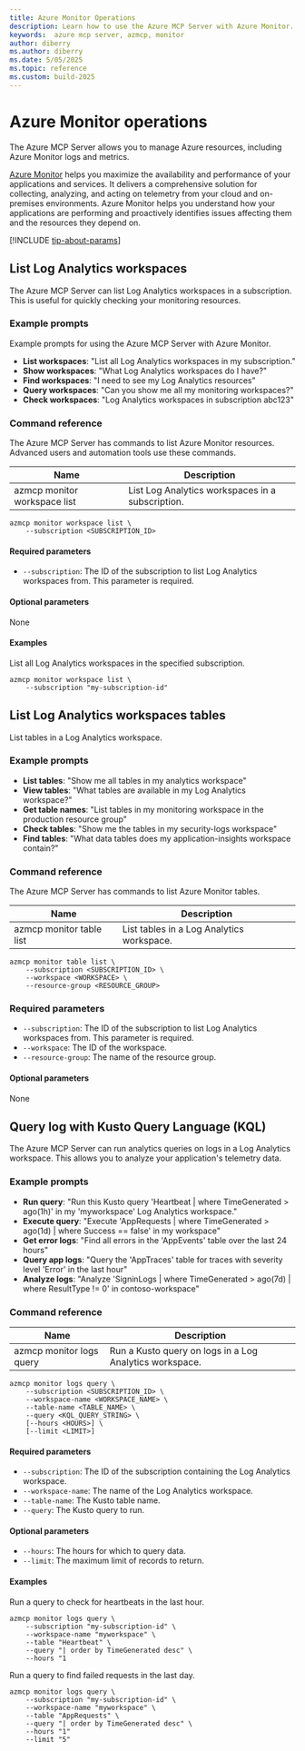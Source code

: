 ```yaml
---
title: Azure Monitor Operations
description: Learn how to use the Azure MCP Server with Azure Monitor.
keywords:  azure mcp server, azmcp, monitor
author: diberry
ms.author: diberry
ms.date: 5/05/2025
ms.topic: reference
ms.custom: build-2025
---
```

<!-- This is the proposed command article template for the Azure MCP Server documentation -->
<!-- H1 will be <SERVICE-NAME> operations -->
# Azure Monitor operations

The Azure MCP Server allows you to manage Azure resources, including Azure Monitor logs and metrics.

<!-- Brief description of the service with link to the official documentation. -->

[Azure Monitor](/azure/azure-monitor/overview) helps you maximize the availability and performance of your applications and services. It delivers a comprehensive solution for collecting, analyzing, and acting on telemetry from your cloud and on-premises environments. Azure Monitor helps you understand how your applications are performing and proactively identifies issues affecting them and the resources they depend on.

[!INCLUDE [tip-about-params](../includes/commands/parameter-consideration.md)]

## List Log Analytics workspaces

The Azure MCP Server can list Log Analytics workspaces in a subscription. This is useful for quickly checking your monitoring resources.

<!-- the next subsection is for example prompts that would give the LLM a hint fort  -->
### Example prompts

Example prompts for using the Azure MCP Server with Azure Monitor.

<!-- create several examples for the reader that capture the intent -->
- **List workspaces**: "List all Log Analytics workspaces in my subscription."
- **Show workspaces**: "What Log Analytics workspaces do I have?"
- **Find workspaces**: "I need to see my Log Analytics resources"
- **Query workspaces**: "Can you show me all my monitoring workspaces?"
- **Check workspaces**: "Log Analytics workspaces in subscription abc123"

<!-- The command reference is for the tool command that will run by the MCP Server -->
### Command reference

The Azure MCP Server has commands to list Azure Monitor resources. Advanced users and automation tools use these commands.

| Name            | Description               |
|-----------------|--------------------------|
| azmcp monitor workspace list | List Log Analytics workspaces in a subscription.|

```console
azmcp monitor workspace list \
    --subscription <SUBSCRIPTION_ID>

```

#### Required parameters

- `--subscription`: The ID of the subscription to list Log Analytics workspaces from. This parameter is required.
 
#### Optional parameters

None

#### Examples

List all Log Analytics workspaces in the specified subscription.

```console
azmcp monitor workspace list \
    --subscription "my-subscription-id"
```

## List Log Analytics workspaces tables

List tables in a Log Analytics workspace.

### Example prompts

- **List tables**: "Show me all tables in my analytics workspace"
- **View tables**: "What tables are available in my Log Analytics workspace?"
- **Get table names**: "List tables in my monitoring workspace in the production resource group"
- **Check tables**: "Show me the tables in my security-logs workspace"
- **Find tables**: "What data tables does my application-insights workspace contain?"

### Command reference

The Azure MCP Server has commands to list Azure Monitor tables. 

| Name            | Description               |
|-----------------|--------------------------|
| azmcp monitor table list | List tables in a Log Analytics workspace.|

```console
azmcp monitor table list \
    --subscription <SUBSCRIPTION_ID> \
    --workspace <WORKSPACE> \
    --resource-group <RESOURCE_GROUP>
```

### Required parameters

- `--subscription`: The ID of the subscription to list Log Analytics workspaces from. This parameter is required.
- `--workspace`: The ID of the workspace.
- `--resource-group`: The name of the resource group.

#### Optional parameters

None

## Query log with Kusto Query Language (KQL)

The Azure MCP Server can run analytics queries on logs in a Log Analytics workspace. This allows you to analyze your application's telemetry data.

### Example prompts

- **Run query**: "Run this Kusto query 'Heartbeat | where TimeGenerated > ago(1h)' in my 'myworkspace' Log Analytics workspace."
- **Execute query**: "Execute 'AppRequests | where TimeGenerated > ago(1d) | where Success == false' in my workspace"
- **Get error logs**: "Find all errors in the 'AppEvents' table over the last 24 hours"
- **Query app logs**: "Query the 'AppTraces' table for traces with severity level 'Error' in the last hour"
- **Analyze logs**: "Analyze 'SigninLogs | where TimeGenerated > ago(7d) | where ResultType != 0' in contoso-workspace"

### Command reference

| Name            | Description               |
|-----------------|--------------------------|
| azmcp monitor logs query | Run a Kusto query on logs in a Log Analytics workspace.|

```console
azmcp monitor logs query \
    --subscription <SUBSCRIPTION_ID> \
    --workspace-name <WORKSPACE_NAME> \
    --table-name <TABLE_NAME> \
    --query <KQL_QUERY_STRING> \
    [--hours <HOURS>] \
    [--limit <LIMIT>]
```

#### Required parameters

- `--subscription`: The ID of the subscription containing the Log Analytics workspace.
- `--workspace-name`: The name of the Log Analytics workspace.
- `--table-name`: The Kusto table name.
- `--query`: The Kusto query to run.

#### Optional parameters

- `--hours`: The hours for which to query data.
- `--limit`: The maximum limit of records to return.

#### Examples

Run a query to check for heartbeats in the last hour.

```console
azmcp monitor logs query \
    --subscription "my-subscription-id" \
    --workspace-name "myworkspace" \
    --table "Heartbeat" \
    --query "| order by TimeGenerated desc" \
    --hours "1
```

Run a query to find failed requests in the last day.

```console
azmcp monitor logs query \
    --subscription "my-subscription-id" \
    --workspace-name "myworkspace" \
    --table "AppRequests" \
    --query "| order by TimeGenerated desc" \
    --hours "1"
    --limit "5"
```



